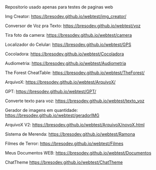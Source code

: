 Repositorio usado apenas para testes de paginas web

Img Creator:
https://bresodev.github.io/webtest/img_creator/
 
Conversor de Voz pra Texto:
https://bresodev.github.io/webtest/voz

Tira foto da camera:
https://bresodev.github.io/webtest/camera

Localizador do Celular:
https://bresodev.github.io/webtest/GPS

Cocoladora:
https://bresodev.github.io/webtest/Cocoladora

Audiometria:
https://bresodev.github.io/webtest/Audiometria

The Forest CheatTable:
https://bresodev.github.io/webtest/TheForest/

ArquivoX:
https://bresodev.github.io/webtest/ArquivoX/

GPT:
https://bresodev.github.io/webtest/GPT/
 
Converte texto para voz:
https://bresodev.github.io/webtest/texto_voz

Gerador de imagens em quantidade: 
https://bresodev.github.io/webtest/geradorIMG

ArquivoX V2:
https://bresodev.github.io/webtest/ArquivoX/novoX.html

Sistema de Merenda:
https://bresodev.github.io/webtest/Ramona

Filmes de Terror:
https://bresodev.github.io/webtest/Filmes

Meus Documentos WEB:
https://bresodev.github.io/webtest/Documentos

ChatTheme
https://bresodev.github.io/webtest/ChatTheme









